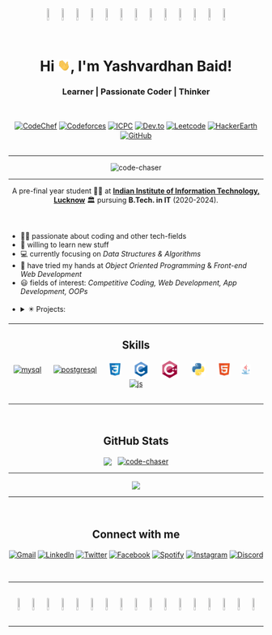 
<div align="center">
<img align="center" src="https://img.shields.io/badge/-4285f4?style=for-the-badge&logo=&logoColor=152c51" width=1.5% height=13px/>
<img align="center" src="https://img.shields.io/badge/-152c51?style=for-the-badge&logo=&logoColor=4285f4" width=2.7% height=24px/>
<img align="center" src="https://img.shields.io/badge/-4285f4?style=for-the-badge&logo=&logoColor=152c51" width=1.5% height=13px/>
<img align="center" src="https://img.shields.io/badge/-152c51?style=for-the-badge&logo=&logoColor=4285f4" width=2.7% height=24px/>
<img align="center" src="https://img.shields.io/badge/-4285f4?style=for-the-badge&logo=&logoColor=152c51" width=1.5% height=13px/>
<img align="center" src="https://img.shields.io/badge/-152c51?style=for-the-badge&logo=&logoColor=4285f4" width=2.7% height=24px/>
<img align="center" src="https://img.shields.io/badge/-4285f4?style=for-the-badge&logo=&logoColor=152c51" width=1.5% height=13px/>
<img align="center" src="https://img.shields.io/badge/-152c51?style=for-the-badge&logo=&logoColor=4285f4" width=2.7% height=24px/>
<img align="center" src="https://img.shields.io/badge/-4285f4?style=for-the-badge&logo=&logoColor=152c51" width=1.5% height=13px/>
<img align="center" src="https://img.shields.io/badge/-152c51?style=for-the-badge&logo=&logoColor=4285f4" width=2.7% height=24px/>
<img align="center" src="https://img.shields.io/badge/-4285f4?style=for-the-badge&logo=&logoColor=152c51" width=1.5% height=13px/>
<img align="center" src="https://img.shields.io/badge/-152c51?style=for-the-badge&logo=&logoColor=4285f4" width=2.7% height=24px/>
<img align="center" src="https://img.shields.io/badge/-4285f4?style=for-the-badge&logo=&logoColor=152c51" width=1.5% height=13px/>
<img align="center" src="https://img.shields.io/badge/-152c51?style=for-the-badge&logo=&logoColor=4285f4" width=2.7% height=24px/>
<img align="center" src="https://img.shields.io/badge/-4285f4?style=for-the-badge&logo=&logoColor=152c51" width=1.5% height=13px/>
<img align="center" src="https://img.shields.io/badge/-152c51?style=for-the-badge&logo=&logoColor=4285f4" width=2.7% height=24px/>
<img align="center" src="https://img.shields.io/badge/-4285f4?style=for-the-badge&logo=&logoColor=152c51" width=1.5% height=13px/>
<img align="center" src="https://img.shields.io/badge/-152c51?style=for-the-badge&logo=&logoColor=4285f4" width=2.7% height=24px/>
<img align="center" src="https://img.shields.io/badge/-4285f4?style=for-the-badge&logo=&logoColor=152c51" width=1.5% height=13px/>
<img align="center" src="https://img.shields.io/badge/-152c51?style=for-the-badge&logo=&logoColor=4285f4" width=2.7% height=24px/>
<img align="center" src="https://img.shields.io/badge/-4285f4?style=for-the-badge&logo=&logoColor=152c51" width=1.5% height=13px/>
<img align="center" src="https://img.shields.io/badge/-152c51?style=for-the-badge&logo=&logoColor=4285f4" width=2.7% height=24px/>
<img align="center" src="https://img.shields.io/badge/-4285f4?style=for-the-badge&logo=&logoColor=152c51" width=1.5% height=13px/>
<img align="center" src="https://img.shields.io/badge/-152c51?style=for-the-badge&logo=&logoColor=4285f4" width=2.7% height=24px/>
<img align="center" src="https://img.shields.io/badge/-4285f4?style=for-the-badge&logo=&logoColor=152c51" width=1.5% height=13px/>
<img align="center" src="https://img.shields.io/badge/-152c51?style=for-the-badge&logo=&logoColor=4285f4" width=2.7% height=24px/>
<img align="center" src="https://img.shields.io/badge/-4285f4?style=for-the-badge&logo=&logoColor=152c51" width=1.5% height=13px/>
</div>
<br/>
<br/>
<h1 align="center">Hi&nbsp;<img src="https://raw.githubusercontent.com/ABSphreak/ABSphreak/master/gifs/Hi.gif" height="24">, I'm Yashvardhan Baid! </h1>

<h3 align="center">Learner | Passionate Coder | Thinker</h3>
<!--<h3 align="center">
<img align="center" src="https://img.shields.io/badge/Learner | Passionate Coder | Thinker-4285f4?style=" alt="tags" width=39% height=39px/>
</h3>-->

<br/>

<!--
<p align=center>

<a href="https://twitter.com/y_baid_" target="blank"><img align="center" src="https://raw.githubusercontent.com/rahuldkjain/github-profile-readme-generator/master/src/images/icons/Social/twitter.svg" alt="y_baid_" height="27" width= /></a>&nbsp;&nbsp;&nbsp;
<a href="https://www.linkedin.com/in/code-chaser/" target="blank"><img align="center" src="https://raw.githubusercontent.com/rahuldkjain/github-profile-readme-generator/master/src/images/icons/Social/linked-in-alt.svg" alt="https://www.linkedin.com/in/code-chaser/" height="27" width= /></a>&nbsp;&nbsp;&nbsp;
<a href="https://www.facebook.com/codechaser.yb" target="blank"><img align="center" src="https://raw.githubusercontent.com/rahuldkjain/github-profile-readme-generator/master/src/images/icons/Social/facebook.svg" alt="codechaser.yb" height="27" width= /></a>&nbsp;&nbsp;&nbsp;
<a href="https://open.spotify.com/user/2zitooxrnd54cyavlphuhn7r9?si=2e4246add7414e72"><img align="center" height="27" src="https://user-images.githubusercontent.com/63065397/123314435-39dbcd80-d548-11eb-8f43-20f494523936.png"></a>&nbsp;&nbsp;&nbsp;
<a href="https://instagram.com/yashvardhan_baid_" target="blank"><img align="center" src="https://raw.githubusercontent.com/rahuldkjain/github-profile-readme-generator/master/src/images/icons/Social/instagram.svg" alt="codechaser" height="27" width= /></a>&nbsp;&nbsp;&nbsp;
<a href="https://www.codechef.com/users/codechaser1" target="blank"><img align="center" src="https://user-images.githubusercontent.com/63065397/123329670-b11a5d00-d55a-11eb-8096-44ca8667f0e3.png" alt="codechaser" height="27" width= padding="" /></a>&nbsp;&nbsp;&nbsp;
<a href="https://codeforces.com/profile/codechaser" target="blank"><img align="center" src="http://cdn.codeforces.com/s/0/favicon-96x96.png" alt="codechaser" height="27" width= /></a>&nbsp;&nbsp;&nbsp;
<a href="https://dev.to/codechaser" target="blank"><img align="center" src="https://d2fltix0v2e0sb.cloudfront.net/dev-black.png" alt="codechaser" height="27" width= /></a>&nbsp;&nbsp;&nbsp;
<a href="https://www.hackerearth.com/@codechaser" target="blank"><img align="center" src="https://upload.wikimedia.org/wikipedia/commons/e/e8/HackerEarth_logo.png" alt="@codechaser" height="27" width= /></a>&nbsp;&nbsp;&nbsp;
<a href="https://icpc.global/ICPCID/DOP0J2F6824H"><img align="center" src="https://user-images.githubusercontent.com/63065397/126180986-c735360b-6e4b-4a90-bfa3-551debdeb125.png" height="33"></a>

</p>
-->


<p align="center">
<a href="https://www.codechef.com/users/codechaser1" target="blank">
<img align="center" src="https://img.shields.io/badge/codechef-4285f4?style=for-the-badge&logo=codechef&logoColor=152c51" alt="CodeChef" width=11% height=24px/></a>
 

<a href="https://codeforces.com/profile/codechaser" target="blank">
<img align="center" src="https://img.shields.io/badge/codeforces-152c51?style=for-the-badge&logo=codeforces&logoColor=4285f4" alt="Codeforces" width=11% height=24px/></a>
 

<a href="https://icpc.global/ICPCID/DOP0J2F6824H">
<img align="center" src="https://img.shields.io/badge/ICPC ID-4285f4?style=for-the-badge&logo=ACM&logoColor=152c51" alt="ICPC" width=11% height=24px/></a>

<a href="https://dev.to/codechaser" target="blank">
<img align="center" src="https://img.shields.io/badge/dev comm.-152c51?style=for-the-badge&logo=dev.to&logoColor=4285f4" alt="Dev.to" width=11% height=24px/></a>
 

<a href="https://leetcode.com/code-chaser/" target="blank">
<img align="center" src="https://img.shields.io/badge/leetcode-4285f4?style=for-the-badge&logo=leetcode&logoColor=152c51" alt="Leetcode" width=11% height=24px/></a>

<a href="https://www.hackerearth.com/@codechaser" target="blank">
<img align="center" src="https://img.shields.io/badge/hackrerth-152c51?style=for-the-badge&logo=hackerearth&logoColor=4285f4" alt="HackerEarth" width=11% height=24px/></a>

<a href="https://github.com/code-chaser/" target="blank">
<img align="center" src="https://img.shields.io/badge/github-4285f4?style=for-the-badge&logo=github&logoColor=152c51" alt="GitHub" width=11% height=24px/></a>
<br/>
<br/>
 

</p>

<!--
COLORS:
11032b - 
4285f4 - 152c51 0f2243 12261e 1d572d 152c51

-->

___


<p align="center"> <img src="https://komarev.com/ghpvc/?username=code-chaser&label=Profile%20Visits&color=4285f4&style=for-the-badge" alt="code-chaser" height=24px/> </p>


___

<div align="center">
    A pre-final year student 👨‍🎓 at <b><a href="https://iiitl.ac.in">Indian Institute of Information Technology, Lucknow</a></i></b> 🏛️ pursuing <b>B.Tech. in IT</b> (2020-2024).
    <br/>
    <br/>
    <br/>
</div>
<div>
    <ul align="left">
        <li>👨‍💻 passionate about coding and other tech-fields</li>
        <li>🌱 willing to learn new stuff</li>
        <li>💻 currently focusing on <i>Data Structures & Algorithms</i></li>
        <li>👐 have tried my hands at <i>Object Oriented Programming</i> & <i>Front-end Web Development</i></li>
        <li>😃 fields of interest: <i>Competitive Coding, Web Development, App Development, OOPs</i></li>
        <!--<li>💙 my hobbies: <i>Coding, Listening to music, Driving, Gaming, Solving Mechanics Problems</i></li>-->
        <br/>
        <li><details><summary>✴️ Projects:</summary><br/>
            <ul>
                <li>
            <a href="https://github.com/code-chaser/dex/">dex-discord-bot</a> : A multi-purpose discord music bot made using <a href="https://github.com/Rapptz/discord.py">discord.py</a> library in <b>Python</b>;<br/><ul><li>It has <b>30+</b> bot functions using which user can listen to music, get its lyrics, get a random meme, inspirational quote, reddit headlines for given subreddit and a lot more; <br/></li><li><i>(February'22 - June'22)</i><br/></li></ul>
                </li>
                <li>
            <a href="https://github.com/code-chaser/expense-manager/">expense-manager</a> : Made Using OOPs Features in <b>C++</b>;<br/><ul><li>It keeps a record of user's personal expenses in an organized manner;<br/></li><li><i>(February'22 - February'22)</i><br/></li></ul>
                </li>
                <li>
            <a href="https://github.com/code-chaser/hotel-management-system/">hotel-management-system</a> : Made using OOPs Features, Multi-threading & File Handling in <b>JAVA</b>;<br/><ul><li>It's a portal where guests can check availability of, book or checkout from a hotel room and staff can login to manage rooms’ and guests’ details;<br/></li><li><i>(November'21 - November'21)</i><br/></li></ul>
                </li>
                <li>
            <a href="https://github.com/code-chaser/hospital-management-system/">hospital-management-system</a> : Made using Object Oriented Programming & File Handling in <b>C++</b>;<br/><ul><li>It has <b>30+</b> basic functions to manage a hospital's records;<br/></li><li><i>(June'21 - July'21)</i><br/></li></ul>
                </li>
                <li>
            <a href="https://github.com/code-chaser/typit/">typit</a> : (typing speed & accuracy tester tool/game) : Made using basic <b>C++</b> and a bit of File Handling;<br/><ul><li>Single or multiple players can play on desired difficulty levels to test their typing skills;<br/></li><li><i>(June'21 - June'21)</i><br/></li></ul>
                </li>
            </details></li>

<!--            
        <li><details><summary>⭐ Achievements:</summary><br/>
            
            
* **Solved 600+** problems on various coding platforms

* Global Rank **105** in CodeChef contest; _(Jun. 2022)_ 
    * Standings: [**link**](https://www.codechef.com/rankings/LTIME109B?itemsPerPage=100&order=asc&page=2&sortBy=rank)
    * Handle: [**codechaser1**](https://www.codechef.com/users/codechaser1)

* Global Rank **16** in CodeChef contest; _(Apr. 2022)_ 
    * Standings: [**link**](https://www.codechef.com/rankings/LTIME107C?itemsPerPage=100&order=asc&page=1&sortBy=rank)
    * Handle: [**codechaser2**](https://www.codechef.com/users/codechaser2)

* Global Rank **32** in CodeChef contest; _(Sept. 2021)_ 
    * Standings: [**link**](https://www.codechef.com/rankings/START14C)
    * Handle: [**codechaser2**](https://www.codechef.com/users/codechaser2)

* Team ranked **66** in **ACM-ICPC** Kanpur Regionals 2020; _(Aug. 2021)_ 
    * Standings: [**link**](http://kanpur.indiaicpc.in/Result.pdf)
    * Team Name: **obliterators**
    * ICPC-ID: [**link**](https://icpc.global/ICPCID/DOP0J2F6824H)
            
* Rated as **4 STAR Coder** on CodeChef; _(Jul. 2021)_
    * Handle: [**codechaser**](https://www.codechef.com/users/codechaser)
            
* Rated as **SPECIALIST** on Codeforces; _(Jul. 2021)_
    * Handle: [**codechaser**](https://codeforces.com/profile/codechaser)
            
* Global Rank **11** in CodeChef contest; _(Jun. 2021)_ 
    * Standings: [**link**](https://www.codechef.com/rankings/START5C)
    * Handle: [**knight0**](https://www.codechef.com/users/knight0)

* Global Rank **43** in CodeChef contest; _(May 2021)_ 
    * Standings: [**link**](https://www.codechef.com/rankings/START4C)
    * Handle: [**codechaser1**](https://www.codechef.com/users/codechaser1)

* Team ranked **1** (Out of **65+** teams) in Freshers' Cup of IIIT Lucknow; _(Apr. 2021)_ 
    * Standings: [**link**](https://assessment.hackerearth.com/challenges/college/freshers-cup-prelims/leaderboard/)
    * Team Name: **losers**

* Ranked **5** (out of **200+** participants) in intra-college coding contest; _(Dec. 2020)_ 
    * Standings: [**link**](https://assessment.hackerearth.com/challenges/college/indian-institute-of-information-technologylucknow-test-draft-1-9/leaderboard/)
    * Handle: [**codechaser**](https://www.hackerearth.com/@codechaser)
           
</ul>-->
</div>


___

<h2 align="center">Skills</h2> 
<div align="center">
<a href="https://www.mysql.com/" target="_blank">
<img align="center"  src="https://user-images.githubusercontent.com/63065397/178034640-6b060e77-dd78-4837-9b73-d0073a75bfa2.png" alt="mysql" width=3%/></a>
&nbsp;&nbsp;&nbsp;&nbsp;
<a href="https://www.postgresql.org/" target="_blank">
<img align="center"  src="https://user-images.githubusercontent.com/63065397/178029882-d191f899-4f14-4f59-a03a-a0e6376f9a22.png" alt="postgresql" width=4%/></a>
&nbsp;&nbsp;&nbsp;&nbsp;
<a href="https://www.w3schools.com/css/" target="_blank">
<img align="center" src="https://raw.githubusercontent.com/devicons/devicon/master/icons/css3/css3-original.svg" alt="css3" width=5%/></a>
&nbsp;&nbsp;&nbsp;&nbsp;
<a href="https://en.wikipedia.org/wiki/C_(programming_language)" target="_blank">
<img align="center" src="https://raw.githubusercontent.com/devicons/devicon/master/icons/c/c-original.svg" alt="c" width=6%/></a>
&nbsp;&nbsp;&nbsp;&nbsp;
<a href="https://en.wikipedia.org/wiki/C%2B%2B" target="_blank">
<img align="center"  src="https://raw.githubusercontent.com/devicons/devicon/master/icons/cplusplus/cplusplus-original.svg" alt="cplusplus" width=7%/></a>
&nbsp;&nbsp;&nbsp;&nbsp;
<a href="https://www.python.org/" target="_blank">
<img align="center"  src="https://raw.githubusercontent.com/devicons/devicon/master/icons/python/python-original.svg" alt="python" width=6%/></a>
&nbsp;&nbsp;&nbsp;&nbsp;
<a href="https://www.w3schools.com/html/" target="_blank">
<img  align="center" src="https://raw.githubusercontent.com/devicons/devicon/master/icons/html5/html5-original.svg" alt="html5" width=5%/></a>
&nbsp;&nbsp;&nbsp;
<a href="https://www.java.com/" target="_blank">
<img align="center"  src="https://raw.githubusercontent.com/devicons/devicon/master/icons/java/java-original.svg" alt="java" width=4%/></a>
&nbsp;&nbsp;&nbsp;
<a href="https://www.javascript.com/" target="_blank">
<img align="center" src="https://user-images.githubusercontent.com/63065397/178033281-fcbcea41-5299-4bac-994a-232632dfe0df.png" alt="js" width=3%/></a>


</div>
<br/>
<!--

![image](https://user-images.githubusercontent.com/63065397/178033466-b0f87dc1-6ef0-4b3c-a389-2f6c9417582e.png)
![image](https://user-images.githubusercontent.com/63065397/178033501-e93fa4dc-26ab-4292-b5f9-2a9a931d9a4b.png)
![image](https://user-images.githubusercontent.com/63065397/178034640-6b060e77-dd78-4837-9b73-d0073a75bfa2.png)
![image](https://user-images.githubusercontent.com/63065397/178034205-5a0ec2ee-10ab-4167-adca-9dba1190a234.png)

___


<h2 align="center">Skills</h2> 
<div align="center">
<img align="center" src="https://img.shields.io/badge/C++-4285f4?style=for-the-badge&logo=C%2b%2b&logoColor=152c51" alt="C++" width=7% height=27px/>
<img align="center" src="https://img.shields.io/badge/PY-152c51?style=for-the-badge&logo=PYTHON&logoColor=4285f4" alt="Python" width=7% height=27px/>
<img align="center" src="https://img.shields.io/badge/C-4285f4?style=for-the-badge&logo=C&logoColor=152c51" alt="C" width=7% height=27px/>
<img align="center" src="https://img.shields.io/badge/Java-152c51?style=for-the-badge&logo=oracle&logoColor=4285f4" alt="Java" width=7% height=27px/>
<img align="center" src="https://img.shields.io/badge/HTML-4285f4?style=for-the-badge&logo=HTML5&logoColor=152c51" alt="HTML" width=7% height=27px/>
<img align="center" src="https://img.shields.io/badge/CSS-152c51?style=for-the-badge&logo=CSS3&logoColor=4285f4" alt="CSS" width=7% height=27px/>
<img align="center" src="https://img.shields.io/badge/mSQL-4285f4?style=for-the-badge&logo=MySQL&logoColor=152c51" alt="MySQL" width=7% height=27px/>
<img align="center" src="https://img.shields.io/badge/pSQL-152c51?style=for-the-badge&logo=PostgreSQL&logoColor=4285f4" alt="PostgreSQL" width=7% height=27px/>
<img align="center" src="https://img.shields.io/badge/JS-4285f4?style=for-the-badge&logo=JavaScript&logoColor=152c51" alt="JavaScript" width=7% height=27px/>
<img align="center" src="https://img.shields.io/badge/Kt-152c51?style=for-the-badge&logo=Kotlin&logoColor=4285f4" alt="Kotlin" width=7% height=27px/>
</div>
<br/>
-->

___



<br/>
<h2 align="center"> GitHub Stats </h2>
<div align="center"><p></p><a href="https://github.com/code-chaser">
<img align="center" src="https://github-readme-streak-stats.herokuapp.com/?user=code-chaser&border_radius=0&background=00000000&stroke=111f37&hide_border=false&border=0f389d00&ring=4285f4&sideLabels=34a853&fire=fbbc05&currStreakLabel=4285f4&sideNums=34a853&currStreakNum=fbbc05&dates=4285f4" width=47%/></a> &nbsp;
<a href="https://github.com/code-chaser"><img align="center" src="https://github-readme-stats.vercel.app/api?username=code-chaser&count_private=true&show_icons=true&theme=onedark&title_color=4285f4&icon_color=fbbc05&text_color=34a853&hide_border=1&border_radius=0&bg_color=1f48ad00&layout=compact&custom_title=" alt="code-chaser" width=47% /></a>

___

<a href="https://github.com/code-chaser"><img align="center" src="https://activity-graph.herokuapp.com/graph?username=code-chaser&bg_color=aabbff00&color=4285f4&line=34d853&point=34d85300&area=true&hide_border=true&hide_title=true&area_color=34d853" />
  </a></p>
</div>

___

<!--
#### Connect with me:
* <img src="https://user-images.githubusercontent.com/63065397/126423466-72506d41-ee22-43d2-bf7a-a90b6581c8d4.png" height="20"> Mail ID: [LIT2020013@iiitl.ac.in](mailto:lit2020013@iiitl.ac.in)  
* <img src="https://raw.githubusercontent.com/rahuldkjain/github-profile-readme-generator/master/src/images/icons/Social/linked-in-alt.svg" height="16">&nbsp; LinkedIn: [yashvardhan-baid](https://www.linkedin.com/in/code-chaser/)
* <img src="https://user-images.githubusercontent.com/63065397/126423218-46304c72-7520-4ef9-802a-5188896d775d.png" height="20"> Discord: [codechaser#0647](https://discord.com/users/784817646435565578/)

___

-->
<br/>

<h2 align="center">Connect with me</h2> 
<div align="center">
<p align="center">

<a href="mailto:lit2020013@iiitl.ac.in" target="blank">
<img align="center" src="https://img.shields.io/badge/gmail | ID-152c51?style=for-the-badge&logo=gmail&logoColor=4285f4" alt="Gmail" width=12% height=24px/></a>

<a href="https://www.linkedin.com/in/yashvardhan-baid/" target="blank">
<img align="center" src="https://img.shields.io/badge/LinkedIn-4285f4?style=for-the-badge&logo=linkedin&logoColor=152c51" alt="LinkedIn" width=12% height=24px/></a>
 
<a href="https://twitter.com/y_baid_" target="blank">
<img align="center" src="https://img.shields.io/badge/TWITTER-152c51?style=for-the-badge&logo=Twitter&logoColor=4285f4" alt="Twitter" width=12% height=24px/></a>

<a href="https://www.facebook.com/codechaser.yb" target="blank">
<img align="center" src="https://img.shields.io/badge/facebook-4285f4?style=for-the-badge&logo=facebook&logoColor=152c51" alt="Facebook" width=12% height=24px/></a>

<a href="https://open.spotify.com/user/2zitooxrnd54cyavlphuhn7r9?si=2e4246add7414e72">
<img align="center" src="https://img.shields.io/badge/spotify-152c51?style=for-the-badge&logo=spotify&logoColor=4285f4" alt="Spotify" width=12% height=24px/></a>

<a href="https://instagram.com/yashvardhan_baid_" target="blank">
<img align="center" src="https://img.shields.io/badge/instagram-4285f4?style=for-the-badge&logo=instagram&logoColor=152c51" alt="Instagram" width=12% height=24px/></a>

<a href="https://discord.com/users/784817646435565578/" target="blank">
<img align="center" src="https://img.shields.io/badge/Discord-152c51?style=for-the-badge&logo=discord&logoColor=4285f4" alt="Discord" width=12% height=24px/></a>
 

</p>    
</div>
<br/>


___

</div>
<br/>
<div align="center">
<img align="center" src="https://img.shields.io/badge/-152c51?style=for-the-badge&logo=&logoColor=4285f4" width=2.7% height=24px/>
<img align="center" src="https://img.shields.io/badge/-4285f4?style=for-the-badge&logo=&logoColor=152c51" width=1.5% height=13px/>
<img align="center" src="https://img.shields.io/badge/-152c51?style=for-the-badge&logo=&logoColor=4285f4" width=2.7% height=24px/>
<img align="center" src="https://img.shields.io/badge/-4285f4?style=for-the-badge&logo=&logoColor=152c51" width=1.5% height=13px/>
<img align="center" src="https://img.shields.io/badge/-152c51?style=for-the-badge&logo=&logoColor=4285f4" width=2.7% height=24px/>
<img align="center" src="https://img.shields.io/badge/-4285f4?style=for-the-badge&logo=&logoColor=152c51" width=1.5% height=13px/>
<img align="center" src="https://img.shields.io/badge/-152c51?style=for-the-badge&logo=&logoColor=4285f4" width=2.7% height=24px/>
<img align="center" src="https://img.shields.io/badge/-4285f4?style=for-the-badge&logo=&logoColor=152c51" width=1.5% height=13px/>
<img align="center" src="https://img.shields.io/badge/-152c51?style=for-the-badge&logo=&logoColor=4285f4" width=2.7% height=24px/>
<img align="center" src="https://img.shields.io/badge/-4285f4?style=for-the-badge&logo=&logoColor=152c51" width=1.5% height=13px/>
<img align="center" src="https://img.shields.io/badge/-152c51?style=for-the-badge&logo=&logoColor=4285f4" width=2.7% height=24px/>
<img align="center" src="https://img.shields.io/badge/-4285f4?style=for-the-badge&logo=&logoColor=152c51" width=1.5% height=13px/>
<img align="center" src="https://img.shields.io/badge/-152c51?style=for-the-badge&logo=&logoColor=4285f4" width=2.7% height=24px/>
<img align="center" src="https://img.shields.io/badge/-4285f4?style=for-the-badge&logo=&logoColor=152c51" width=1.5% height=13px/>
<img align="center" src="https://img.shields.io/badge/-152c51?style=for-the-badge&logo=&logoColor=4285f4" width=2.7% height=24px/>
<img align="center" src="https://img.shields.io/badge/-4285f4?style=for-the-badge&logo=&logoColor=152c51" width=1.5% height=13px/>
<img align="center" src="https://img.shields.io/badge/-152c51?style=for-the-badge&logo=&logoColor=4285f4" width=2.7% height=24px/>
<img align="center" src="https://img.shields.io/badge/-4285f4?style=for-the-badge&logo=&logoColor=152c51" width=1.5% height=13px/>
<img align="center" src="https://img.shields.io/badge/-152c51?style=for-the-badge&logo=&logoColor=4285f4" width=2.7% height=24px/>
<img align="center" src="https://img.shields.io/badge/-4285f4?style=for-the-badge&logo=&logoColor=152c51" width=1.5% height=13px/>
<img align="center" src="https://img.shields.io/badge/-152c51?style=for-the-badge&logo=&logoColor=4285f4" width=2.7% height=24px/>
<img align="center" src="https://img.shields.io/badge/-4285f4?style=for-the-badge&logo=&logoColor=152c51" width=1.5% height=13px/>
<img align="center" src="https://img.shields.io/badge/-152c51?style=for-the-badge&logo=&logoColor=4285f4" width=2.7% height=24px/>
<img align="center" src="https://img.shields.io/badge/-4285f4?style=for-the-badge&logo=&logoColor=152c51" width=1.5% height=13px/>
<img align="center" src="https://img.shields.io/badge/-152c51?style=for-the-badge&logo=&logoColor=4285f4" width=2.7% height=24px/>
<img align="center" src="https://img.shields.io/badge/-4285f4?style=for-the-badge&logo=&logoColor=152c51" width=1.5% height=13px/>
<img align="center" src="https://img.shields.io/badge/-152c51?style=for-the-badge&logo=&logoColor=4285f4" width=2.7% height=24px/>
<img align="center" src="https://img.shields.io/badge/-4285f4?style=for-the-badge&logo=&logoColor=152c51" width=1.5% height=13px/>
<img align="center" src="https://img.shields.io/badge/-152c51?style=for-the-badge&logo=&logoColor=4285f4" width=2.7% height=24px/>
<img align="center" src="https://img.shields.io/badge/-4285f4?style=for-the-badge&logo=&logoColor=152c51" width=1.5% height=13px/>
<img align="center" src="https://img.shields.io/badge/-152c51?style=for-the-badge&logo=&logoColor=4285f4" width=2.7% height=24px/>
<img align="center" src="https://img.shields.io/badge/-4285f4?style=for-the-badge&logo=&logoColor=152c51" width=1.5% height=13px/>
<img align="center" src="https://img.shields.io/badge/-152c51?style=for-the-badge&logo=&logoColor=4285f4" width=2.7% height=24px/>
</div>
<br/>

___

